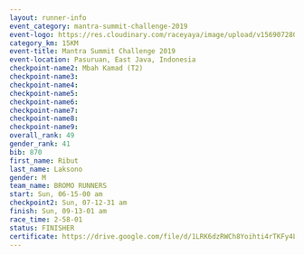 ```yaml
---
layout: runner-info 
event_category: mantra-summit-challenge-2019 
event-logo: https://res.cloudinary.com/raceyaya/image/upload/v1569072809/logo/mantra-image_segrbx.jpg
category_km: 15KM 
event-title: Mantra Summit Challenge 2019 
event-location: Pasuruan, East Java, Indonesia 
checkpoint-name2: Mbah Kamad (T2) 
checkpoint-name3: 
checkpoint-name4: 
checkpoint-name5: 
checkpoint-name6: 
checkpoint-name7: 
checkpoint-name8: 
checkpoint-name9: 
overall_rank: 49
gender_rank: 41
bib: 870
first_name: Ribut
last_name: Laksono
gender: M
team_name: BROMO RUNNERS
start: Sun, 06-15-00 am
checkpoint2: Sun, 07-12-31 am
finish: Sun, 09-13-01 am
race_time: 2-58-01
status: FINISHER
certificate: https://drive.google.com/file/d/1LRK6dzRWCh8Yoihti4rTKFy4LBsUxWe2/view?usp=sharing
---
```

